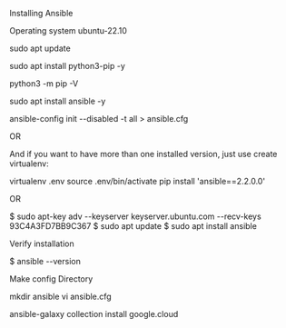 Installing Ansible

Operating system ubuntu-22.10

sudo apt update

sudo apt install python3-pip -y

python3 -m pip -V

sudo apt install ansible -y

ansible-config init --disabled -t all > ansible.cfg

OR

And if you want to have more than one installed version, just use create virtualenv:

virtualenv .env
source .env/bin/activate
pip install 'ansible==2.2.0.0'

OR

$ sudo apt-key adv --keyserver keyserver.ubuntu.com --recv-keys 93C4A3FD7BB9C367
$ sudo apt update
$ sudo apt install ansible

Verify installation

$ ansible --version

Make config Directory

mkdir ansible
vi ansible.cfg

ansible-galaxy collection install google.cloud
